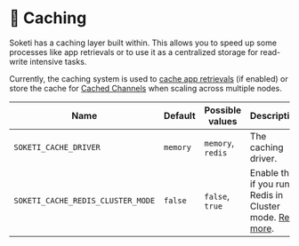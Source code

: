 # 📝 Caching

Soketi has a caching layer built within. This allows you to speed up some processes like app retrievals or to use it as a centralized storage for read-write intensive tasks.

Currently, the caching system is used to [cache app retrievals](../app-management/introduction.md#caching-app-retrievals) (if enabled) or store the cache for [Cached Channels](https://blog.pusher.com/introducing-cache-channels/) when scaling across multiple nodes.

| Name                       | Default  | Possible values   | Description                                                                                                         |
| -------------------------- | -------- | ----------------- | ------------------------------------------------------------------------------------------------------------------- |
| `SOKETI_CACHE_DRIVER`      | `memory` | `memory`, `redis` | The caching driver.                                                                                                 |
| `SOKETI_CACHE_REDIS_CLUSTER_MODE` | `false`  | `false`, `true`   | Enable this if you run Redis in Cluster mode. [Read more](../getting-started/redis-configuration.md#redis-cluster). |
